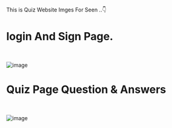 This is Quiz Website Imges For Seen ..👇


# login And Sign Page.
<br>

![image](https://github.com/MohdHadi72/Quiz-Website-/assets/154020781/9e39cfa8-40aa-40ad-8ef4-daa03111b383)

# Quiz Page Question & Answers
<br>

![image](https://github.com/MohdHadi72/Quiz-Website-/assets/154020781/f763f00c-3343-4b7c-9a0e-0a0db40456fc)
